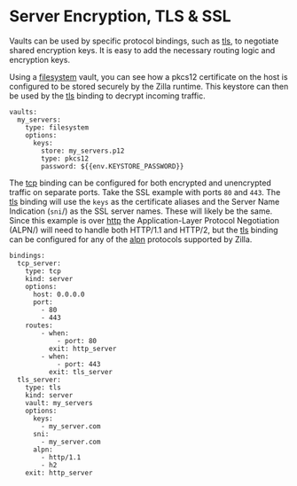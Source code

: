 # Server Encryption, TLS & SSL

Vaults can be used by specific protocol bindings, such as [tls](../reference/config/bindings/tls/), to negotiate shared encryption keys. It is easy to add the necessary routing logic and encryption keys.

Using a [filesystem](../reference/config/vaults/filesystem.md) vault, you can see how a pkcs12 certificate on the host is configured to be stored securely by the Zilla runtime. This keystore can then be used by the [tls](../reference/config/bindings/tls/) binding to decrypt incoming traffic.

```yaml{6}
vaults:
  my_servers:
    type: filesystem
    options:
      keys:
        store: my_servers.p12
        type: pkcs12
        password: ${{env.KEYSTORE_PASSWORD}}
```

The [tcp](../reference/config/bindings/tcp/) binding can be configured for both encrypted and unencrypted traffic on separate ports. Take the SSL example with ports `80` and `443`. The [tls](../reference/config/bindings/tls/) binding will use the `keys` as the certificate aliases and the Server Name Indication (`sni`/) as the SSL server names. These will likely be the same. Since this example is over [http](../reference/config/bindings/http/) the Application-Layer Protocol Negotiation (ALPN/) will need to handle both HTTP/1.1 and HTTP/2, but the [tls](../reference/config/bindings/tls/) binding can be configured for any of the [alpn](../reference/config/bindings/tls/server.md#options-alpn) protocols supported by Zilla.

```yaml{20,29}
bindings:
  tcp_server:
    type: tcp
    kind: server
    options:
      host: 0.0.0.0
      port:
        - 80
        - 443
    routes:
        - when:
            - port: 80
          exit: http_server
        - when:
            - port: 443
          exit: tls_server
  tls_server:
    type: tls
    kind: server
    vault: my_servers
    options:
      keys:
        - my_server.com
      sni:
        - my_server.com
      alpn:
        - http/1.1
        - h2
    exit: http_server
```
